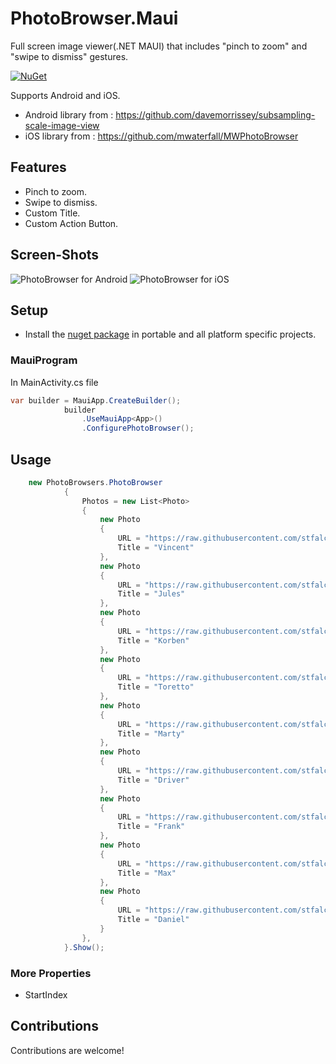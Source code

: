 # PhotoBrowser.Maui

Full screen image viewer(.NET MAUI) that includes "pinch to zoom" and "swipe to dismiss" gestures.

[![NuGet](https://img.shields.io/nuget/v/PhotoBrowser.Forms.svg)](https://www.nuget.org/packages/PhotoBrowser.Forms/)

Supports Android and iOS.
* Android library from : https://github.com/davemorrissey/subsampling-scale-image-view
* iOS library from : https://github.com/mwaterfall/MWPhotoBrowser

## Features

* Pinch to zoom.
* Swipe to dismiss.
* Custom Title.
* Custom Action Button.

## Screen-Shots

<img src="ScreenShots/screenshot_android.gif" alt="PhotoBrowser for Android"/> <img src="ScreenShots/screenshot_ios.gif" alt="PhotoBrowser for iOS"/>

## Setup

* Install the [nuget package](https://www.nuget.org/packages/PhotoBrowser.Maui) in portable and all platform specific projects.

### MauiProgram

In MainActivity.cs file

```cs
var builder = MauiApp.CreateBuilder();
            builder
                .UseMauiApp<App>()
                .ConfigurePhotoBrowser();
```
## Usage

```cs
    new PhotoBrowsers.PhotoBrowser
            {
                Photos = new List<Photo>
                {
                    new Photo
                    {
                        URL = "https://raw.githubusercontent.com/stfalcon-studio/FrescoImageViewer/v.0.5.0/images/posters/Vincent.jpg",
                        Title = "Vincent"
                    },
                    new Photo
                    {
                        URL = "https://raw.githubusercontent.com/stfalcon-studio/FrescoImageViewer/v.0.5.0/images/posters/Jules.jpg",
                        Title = "Jules"
                    },
                    new Photo
                    {
                        URL = "https://raw.githubusercontent.com/stfalcon-studio/FrescoImageViewer/v.0.5.0/images/posters/Korben.jpg",
                        Title = "Korben"
                    },
                    new Photo
                    {
                        URL = "https://raw.githubusercontent.com/stfalcon-studio/FrescoImageViewer/v.0.5.0/images/posters/Toretto.jpg",
                        Title = "Toretto"
                    },
                    new Photo
                    {
                        URL = "https://raw.githubusercontent.com/stfalcon-studio/FrescoImageViewer/v.0.5.0/images/posters/Marty.jpg",
                        Title = "Marty"
                    },
                    new Photo
                    {
                        URL = "https://raw.githubusercontent.com/stfalcon-studio/FrescoImageViewer/v.0.5.0/images/posters/Driver.jpg",
                        Title = "Driver"
                    },
                    new Photo
                    {
                        URL = "https://raw.githubusercontent.com/stfalcon-studio/FrescoImageViewer/v.0.5.0/images/posters/Frank.jpg",
                        Title = "Frank"
                    },
                    new Photo
                    {
                        URL = "https://raw.githubusercontent.com/stfalcon-studio/FrescoImageViewer/v.0.5.0/images/posters/Max.jpg",
                        Title = "Max"
                    },
                    new Photo
                    {
                        URL = "https://raw.githubusercontent.com/stfalcon-studio/FrescoImageViewer/v.0.5.0/images/posters/Daniel.jpg",
                        Title = "Daniel"
                    }
                },
            }.Show();
```

### More Properties
* StartIndex

## Contributions
Contributions are welcome!